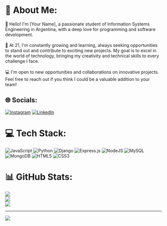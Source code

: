 # 💫 About Me:
👋 Hello! I'm [Your Name], a passionate student of Information Systems Engineering in Argentina, with a deep love for programming and software development.<br><br>🚀 At 21, I'm constantly growing and learning, always seeking opportunities to stand out and contribute to exciting new projects. My goal is to excel in the world of technology, bringing my creativity and technical skills to every challenge I face.<br><br>💻 I'm open to new opportunities and collaborations on innovative projects. Feel free to reach out if you think I could be a valuable addition to your team!


## 🌐 Socials:
[![Instagram](https://img.shields.io/badge/Instagram-%23E4405F.svg?logo=Instagram&logoColor=white)](https://instagram.com/Gaspaarmari) [![LinkedIn](https://img.shields.io/badge/LinkedIn-%230077B5.svg?logo=linkedin&logoColor=white)](https://linkedin.com/in/www.linkedin.com/in/gasparmari) 

# 💻 Tech Stack:
![JavaScript](https://img.shields.io/badge/javascript-%23323330.svg?style=flat&logo=javascript&logoColor=%23F7DF1E) ![Python](https://img.shields.io/badge/python-3670A0?style=flat&logo=python&logoColor=ffdd54) ![Django](https://img.shields.io/badge/django-%23092E20.svg?style=flat&logo=django&logoColor=white) ![Express.js](https://img.shields.io/badge/express.js-%23404d59.svg?style=flat&logo=express&logoColor=%2361DAFB) ![NodeJS](https://img.shields.io/badge/node.js-6DA55F?style=flat&logo=node.js&logoColor=white) ![MySQL](https://img.shields.io/badge/mysql-%2300000f.svg?style=flat&logo=mysql&logoColor=white) ![MongoDB](https://img.shields.io/badge/MongoDB-%234ea94b.svg?style=flat&logo=mongodb&logoColor=white) ![HTML5](https://img.shields.io/badge/html5-%23E34F26.svg?style=flat&logo=html5&logoColor=white) ![CSS3](https://img.shields.io/badge/css3-%231572B6.svg?style=flat&logo=css3&logoColor=white)
# 📊 GitHub Stats:
![](https://github-readme-stats.vercel.app/api?username=Gasparmari&theme=gruvbox&hide_border=false&include_all_commits=false&count_private=false)<br/>
![](https://github-readme-streak-stats.herokuapp.com/?user=Gasparmari&theme=gruvbox&hide_border=false)<br/>
![](https://github-readme-stats.vercel.app/api/top-langs/?username=Gasparmari&theme=gruvbox&hide_border=false&include_all_commits=false&count_private=false&layout=compact)

---
[![](https://visitcount.itsvg.in/api?id=Gasparmari&icon=0&color=2)](https://visitcount.itsvg.in)

<!-- Proudly created with GPRM ( https://gprm.itsvg.in ) -->

<!-- Proudly created with GPRM ( https://gprm.itsvg.in ) --><!---
Gasparmari/Gasparmari is a ✨ special ✨ repository because its `README.md` (this file) appears on your GitHub profile.
You can click the Preview link to take a look at your changes.
--->
